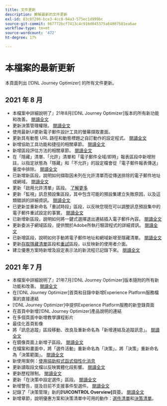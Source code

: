 ```yaml
---
title: 文件更新
description: 瞭解最新的文件更新
exl-id: 83c8f206-bce3-4cc8-94a3-575ec1d999bc
source-git-commit: 967772bcf7413c4c916d045375a84807581ea6ae
workflow-type: tm+mt
source-wordcount: '472'
ht-degree: 17%

---
```


# 本檔案的最新更新

本頁面列出 [!DNL Journey Optimizer] 的所有文件更新。

## 2021 年 8 月

* 本檔案中詳細說明了』21年8月[!DNL Journey Optimizer]版本的所有新功能和改善。 [閱讀全文](release-notes.md)
* 更新決策管理權限。 [閱讀全文](administration/ootb-product-profiles.md)
* 使用最新UI更新電子郵件設計工具的螢幕擷取畫面。
* 更新具有動態 URL 路徑和動態標題之自訂動作的設定程式。 [閱讀全文](action/about-custom-action-configuration.md#url-configuration)
* 新增協助工具功能和捷徑的相關章節。 [閱讀全文](user-interface.md#accessibility)
* 新增區段評估方法的相關章節。 [閱讀全文](segment/about-segments.md#evaluation-method-in-journey-optimizer)
* 在「隱藏」清單、「允許」清單和「電子郵件全域/即時」報表區段中新增附註，以指定狀態為「隱藏」和「不允許」的設定檔會從「電子郵件報表傳送」量度中排除。 [閱讀全文](reports/email-global-report.md)
* 已新增新區段，說明如何擷取因未列在允許清單而從傳送排除的電子郵件地址或網域。 [閱讀全文](allow-list.md#reporting)
* 更新「啟用允許清單」區段。 [了解更多](allow-list.md#enable-allow-list)
* 更新「監視」訊息預設集區段，其中包含可能的預設集建立失敗原因，以及這類錯誤的詳細資訊。 [閱讀全文](configuration/message-presets.md#monitor-message-presets)
* 已更新並重新命名「重試時段」區段，以反映您現在可以調整訊息預設集中的電子郵件重試設定的事實。 [閱讀全文](configuration/retries.md#retry-duration)
* 已新增新區段，說明如何將一鍵式選擇退出連結插入電子郵件內容。 [閱讀全文](message-tracking.md#one-click-opt-out-link)
* 更新委派子網域區段，提供關於Adobe所執行驗證程式的詳細資訊。 [閱讀全文](configuration/delegate-subdomain.md#subdomain-validation)
* 已新增區段，說明如何手動將電子郵件地址和網域新增至隱藏清單。 [閱讀全文](configuration/manage-suppression-list.md#add-addresses-and-domains)
* 更新[存取隱藏清單](configuration/manage-suppression-list.md#access-suppression-list)區段和[重試](configuration/retries.md)區段，以反映新的使用者介面。
* 建立優惠方案時新增及設定表示法的新流程已記錄下來。 [閱讀全文](offers/offer-library/creating-personalized-offers.md#representations)


## 2021 年 7 月

* 本檔案中詳細說明了』21年7月[!DNL Journey Optimizer]版本隨附的所有新功能和改善。 [閱讀全文](release-notes.md)
* 在[!DNL Journey Optimizer]首頁和目錄中新增Experience Platform服務檔案的直接連結
* [!DNL Journey Optimizer]中提供Experience Platform服務的新登錄頁面
* 在首頁中新增[!DNL Journey Optimizer]產品說明的連結
* 在多個頁面中新增教學課程影片
* 最佳化首頁影像
* 將「訊息追蹤」區段移動、改良及重新命名為「新增連結及追蹤訊息」。 [閱讀全文](message-tracking.md)
* 在鏡像頁面上新增子區段。 [閱讀全文](message-tracking.md#mirror-page)
* 在檔案和畫面中，將「選件活動」重新命名為「決策」，將「決策」重新命名為「決策範圍」。 [閱讀全文](offers/get-started/starting-offer-decisioning.md)
* 新使用案例：[使用協助程式函式個性化消息](personalization/personalization-use-case-helper-functions.md)
* 更新讀取段文檔以反映實體化段影響。 [閱讀全文](building-journeys/read-segment.md)
* 更新歷程限制。 [閱讀全文](limitations.md)
* 更新「在決策中設定選件」區段。 [閱讀全文](offers/offer-activities/configure-offer-selection.md)
* 新增警告，提及目前不支援事件型選件。 [閱讀全文](offers/offer-library/creating-personalized-offers.md#eligibility)
* 記錄了「決策管理」新的&#x200B;**[!UICONTROL Overview]**&#x200B;頁簽。 [閱讀全文](offers/get-started/user-interface.md#overview)
* 新增章節，說明優惠方案和決策清單中可用的動作：[選件清單](offers/offer-library/creating-personalized-offers.md#offer-list)和[決策清單](offers/offer-activities/create-offer-activities.md#decision-list)。
